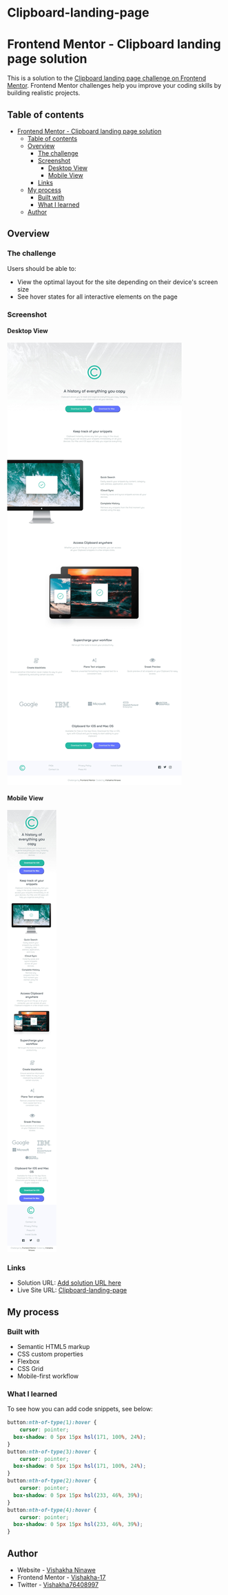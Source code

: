 # Clipboard-landing-page
# Frontend Mentor - Clipboard landing page solution

This is a solution to the [Clipboard landing page challenge on Frontend Mentor](https://www.frontendmentor.io/challenges/clipboard-landing-page-5cc9bccd6c4c91111378ecb9). Frontend Mentor challenges help you improve your coding skills by building realistic projects. 

## Table of contents

- [Frontend Mentor - Clipboard landing page solution](#frontend-mentor---clipboard-landing-page-solution)
  - [Table of contents](#table-of-contents)
  - [Overview](#overview)
    - [The challenge](#the-challenge)
    - [Screenshot](#screenshot)
      - [Desktop View](#desktop-view)
      - [Mobile View](#mobile-view)
    - [Links](#links)
  - [My process](#my-process)
    - [Built with](#built-with)
    - [What I learned](#what-i-learned)
  - [Author](#author)


## Overview

### The challenge

Users should be able to:

- View the optimal layout for the site depending on their device's screen size
- See hover states for all interactive elements on the page

### Screenshot

#### Desktop View
![](./images/Desktop-View.jpeg)


#### Mobile View
![](images/Mobile-View.jpeg)



### Links

- Solution URL: [Add solution URL here](https://your-solution-url.com)
- Live Site URL: [Clipboard-landing-page](https://vishakha-17.github.io/Clipboard-landing-page/)

## My process

### Built with

- Semantic HTML5 markup
- CSS custom properties
- Flexbox
- CSS Grid
- Mobile-first workflow


### What I learned


To see how you can add code snippets, see below:

```css
button:nth-of-type(1):hover {
    cursor: pointer;
  box-shadow: 0 5px 15px hsl(171, 100%, 24%);
}
button:nth-of-type(3):hover {
    cursor: pointer;
  box-shadow: 0 5px 15px hsl(171, 100%, 24%);
}
button:nth-of-type(2):hover {
    cursor: pointer;
  box-shadow: 0 5px 15px hsl(233, 46%, 39%);
}
button:nth-of-type(4):hover {
    cursor: pointer;
  box-shadow: 0 5px 15px hsl(233, 46%, 39%);
}

```

## Author

- Website - [Vishakha Ninawe](https://github.com/Vishakha-17)
- Frontend Mentor - [Vishakha-17](https://www.frontendmentor.io/profile/Vishakha-17)
- Twitter - [Vishakha76408997](https://twitter.com/Vishakh76408997)
